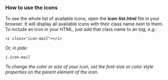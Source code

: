 ### How to use the icons

To see the whole list of available icons, open the **icon-list.html** file in your browser. It
will display all available icons with their class name next to them. To include an icon in your
HTML, just add that class name to an **<i>** tag, e.g.:

    <i class="icon-mail"></i>

Or, in jade:

    i.icon-mail

To change the color or size of your icon, set the font-size or color style properties on the
parent element of the icon.
